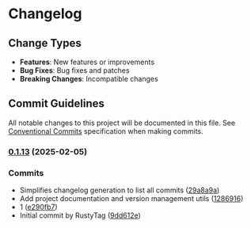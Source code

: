 # Changelog

## Change Types

- **Features**: New features or improvements
- **Bug Fixes**: Bug fixes and patches
- **Breaking Changes**: Incompatible changes

## Commit Guidelines

All notable changes to this project will be documented in this file. See [Conventional Commits](https://www.conventionalcommits.org/) specification when making commits.

### [0.1.13](https://github.com/sichang824/RustyTag/compare/vinitial...v0.1.13) (2025-02-05)

### Commits

* Simplifies changelog generation to list all commits ([29a8a9a](https://github.com/sichang824/RustyTag/commit/29a8a9a29f12fd1fa39fa49dc2366c7ed427dee4))
* Add project documentation and version management utils ([1286916](https://github.com/sichang824/RustyTag/commit/1286916acf4bc4ef9809f27656a4b7857adc640c))
* 1 ([e290fb7](https://github.com/sichang824/RustyTag/commit/e290fb74bb2c154fa9743fdb96ae083db0ff2609))
* Initial commit by RustyTag ([9dd612e](https://github.com/sichang824/RustyTag/commit/9dd612eb0f06f5628537721e32c619adff247198))

